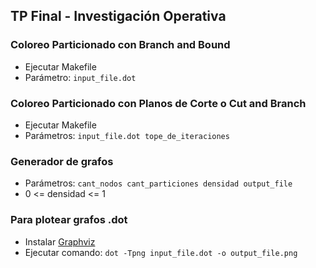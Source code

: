 ## TP Final - Investigación Operativa

### Coloreo Particionado con Branch and Bound
*  Ejecutar Makefile
* Parámetro: `input_file.dot`
	
### Coloreo Particionado con Planos de Corte o Cut and Branch
* Ejecutar Makefile
* Parámetros: `input_file.dot tope_de_iteraciones`
	
### Generador de grafos
* Parámetros: `cant_nodos cant_particiones densidad output_file`
* 0 <= densidad <= 1

### Para plotear grafos .dot
* Instalar [Graphviz](http://www.graphviz.org/)
* Ejecutar comando: `dot -Tpng input_file.dot -o output_file.png`
